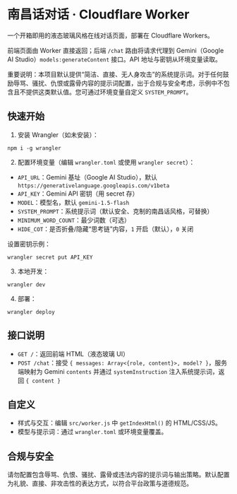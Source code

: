 # 南昌话对话 · Cloudflare Worker

一个开箱即用的液态玻璃风格在线对话页面，部署在 Cloudflare Workers。

前端页面由 Worker 直接返回；后端 `/chat` 路由将请求代理到 Gemini（Google AI Studio）`models:generateContent` 接口。API 地址与密钥从环境变量读取。

重要说明：本项目默认提供“简洁、直接、无人身攻击”的系统提示词。对于任何鼓励辱骂、骚扰、仇恨或露骨内容的提示词配置，出于合规与安全考虑，示例中不包含且不提供这类默认值。您可通过环境变量自定义 `SYSTEM_PROMPT`。

## 快速开始

1) 安装 Wrangler（如未安装）：

```
npm i -g wrangler
```

2) 配置环境变量（编辑 `wrangler.toml` 或使用 `wrangler secret`）：

- `API_URL`：Gemini 基址（Google AI Studio），默认 `https://generativelanguage.googleapis.com/v1beta`
- `API_KEY`：Gemini API 密钥（用 secret 存）
- `MODEL`：模型名，默认 `gemini-1.5-flash`
- `SYSTEM_PROMPT`：系统提示词（默认安全、克制的南昌话风格，可替换）
- `MINIMUM_WORD_COUNT`：最少词数（可选）
- `HIDE_COT`：是否折叠/隐藏“思考链”内容，`1` 开启（默认），`0` 关闭

设置密钥示例：

```
wrangler secret put API_KEY
```

3) 本地开发：

```
wrangler dev
```

4) 部署：

```
wrangler deploy
```

## 接口说明

- `GET /`：返回前端 HTML（液态玻璃 UI）
- `POST /chat`：接受 `{ messages: Array<{role, content}>, model? }`，服务端映射为 Gemini `contents` 并通过 `systemInstruction` 注入系统提示词，返回 `{ content }`

## 自定义

- 样式与交互：编辑 `src/worker.js` 中 `getIndexHtml()` 的 HTML/CSS/JS。
- 模型与提示词：通过 `wrangler.toml` 或环境变量覆盖。

## 合规与安全

请勿配置包含辱骂、仇恨、骚扰、露骨或违法内容的提示词与输出策略。默认配置为礼貌、直接、非攻击性的表达方式，以符合平台政策与道德规范。

